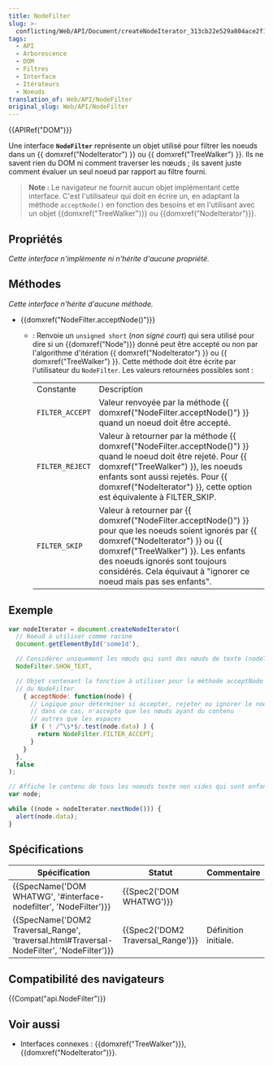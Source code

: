 ```yaml
---
title: NodeFilter
slug: >-
  conflicting/Web/API/Document/createNodeIterator_313cb22e529a804ace2f1dbb1e813ada
tags:
  - API
  - Arborescence
  - DOM
  - Filtres
  - Interface
  - Itérateurs
  - Noeuds
translation_of: Web/API/NodeFilter
original_slug: Web/API/NodeFilter
---
```

{{APIRef("DOM")}}

Une interface **`NodeFilter`** représente un objet utilisé pour filtrer les noeuds dans un {{ domxref("NodeIterator") }} ou {{ domxref("TreeWalker") }}. Ils ne savent rien du DOM ni comment traverser les nœuds ; ils savent juste comment évaluer un seul noeud par rapport au filtre fourni.

> **Note :** Le navigateur ne fournit aucun objet implémentant cette interface. C'est l'utilisateur qui doit en écrire un, en adaptant la méthode `acceptNode()` en fonction des besoins et en l'utilisant avec un objet {{domxref("TreeWalker")}} ou {{domxref("NodeIterator")}}.

## Propriétés

_Cette interface n'implémente ni n'hérite d'aucune propriété._

## Méthodes

_Cette interface n'hérite d'aucune méthode._

- {{domxref("NodeFilter.acceptNode()")}}

  - : Renvoie un `unsigned short` (_non signé court_) qui sera utilisé pour dire si un {{domxref("Node")}} donné peut être accepté ou non par l'algorithme d'itération {{ domxref("NodeIterator") }} ou {{ domxref("TreeWalker") }}. Cette méthode doit être écrite par l'utilisateur du `NodeFilter`. Les valeurs retournées possibles sont :

    <table class="standard-table">
      <tbody>
        <tr>
          <td class="header">Constante</td>
          <td class="header">Description</td>
        </tr>
        <tr>
          <td><code>FILTER_ACCEPT</code></td>
          <td>
            Valeur renvoyée par la méthode
            {{ domxref("NodeFilter.acceptNode()") }} quand un noeud doit
            être accepté.
          </td>
        </tr>
        <tr>
          <td><code>FILTER_REJECT</code></td>
          <td>
            Valeur à retourner par la méthode
            {{ domxref("NodeFilter.acceptNode()") }} quand le noeud doit
            être rejeté. Pour {{ domxref("TreeWalker") }}, les noeuds
            enfants sont aussi rejetés. Pour
            {{ domxref("NodeIterator") }}, cette option est équivalente à
            FILTER_SKIP.
          </td>
        </tr>
        <tr>
          <td><code>FILTER_SKIP</code></td>
          <td>
            Valeur à retourner par
            {{ domxref("NodeFilter.acceptNode()") }} pour que les noeuds
            soient ignorés par {{ domxref("NodeIterator") }} ou
            {{ domxref("TreeWalker") }}. Les enfants des noeuds ignorés
            sont toujours considérés. Cela équivaut à "ignorer ce noeud mais pas ses
            enfants".
          </td>
        </tr>
      </tbody>
    </table>

## Exemple

```js
var nodeIterator = document.createNodeIterator(
  // Noeud à utiliser comme racine
  document.getElementById('someId'),

  // Considérer uniquement les nœuds qui sont des nœuds de texte (nodeType 3)
  NodeFilter.SHOW_TEXT,

  // Objet contenant la fonction à utiliser pour la méthode acceptNode
  // du NodeFilter
    { acceptNode: function(node) {
      // Logique pour déterminer si accepter, rejeter ou ignorer le noeud
      // dans ce cas, n'accepte que les nœuds ayant du contenu
      // autres que les espaces
      if ( ! /^\s*$/.test(node.data) ) {
        return NodeFilter.FILTER_ACCEPT;
      }
    }
  },
  false
);

// Affiche le contenu de tous les noeuds texte non vides qui sont enfants de la racine
var node;

while ((node = nodeIterator.nextNode())) {
  alert(node.data);
}
```

## Spécifications

| Spécification                                                                                                            | Statut                                       | Commentaire          |
| ------------------------------------------------------------------------------------------------------------------------ | -------------------------------------------- | -------------------- |
| {{SpecName('DOM WHATWG', '#interface-nodefilter', 'NodeFilter')}}                                 | {{Spec2('DOM WHATWG')}}             |                      |
| {{SpecName('DOM2 Traversal_Range', 'traversal.html#Traversal-NodeFilter', 'NodeFilter')}} | {{Spec2('DOM2 Traversal_Range')}} | Définition initiale. |

## Compatibilité des navigateurs

{{Compat("api.NodeFilter")}}

## Voir aussi

- Interfaces connexes : {{domxref("TreeWalker")}}, {{domxref("NodeIterator")}}.
